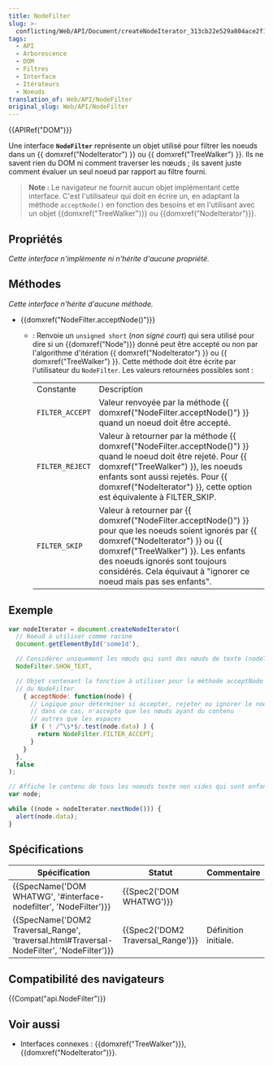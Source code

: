 ```yaml
---
title: NodeFilter
slug: >-
  conflicting/Web/API/Document/createNodeIterator_313cb22e529a804ace2f1dbb1e813ada
tags:
  - API
  - Arborescence
  - DOM
  - Filtres
  - Interface
  - Itérateurs
  - Noeuds
translation_of: Web/API/NodeFilter
original_slug: Web/API/NodeFilter
---
```

{{APIRef("DOM")}}

Une interface **`NodeFilter`** représente un objet utilisé pour filtrer les noeuds dans un {{ domxref("NodeIterator") }} ou {{ domxref("TreeWalker") }}. Ils ne savent rien du DOM ni comment traverser les nœuds ; ils savent juste comment évaluer un seul noeud par rapport au filtre fourni.

> **Note :** Le navigateur ne fournit aucun objet implémentant cette interface. C'est l'utilisateur qui doit en écrire un, en adaptant la méthode `acceptNode()` en fonction des besoins et en l'utilisant avec un objet {{domxref("TreeWalker")}} ou {{domxref("NodeIterator")}}.

## Propriétés

_Cette interface n'implémente ni n'hérite d'aucune propriété._

## Méthodes

_Cette interface n'hérite d'aucune méthode._

- {{domxref("NodeFilter.acceptNode()")}}

  - : Renvoie un `unsigned short` (_non signé court_) qui sera utilisé pour dire si un {{domxref("Node")}} donné peut être accepté ou non par l'algorithme d'itération {{ domxref("NodeIterator") }} ou {{ domxref("TreeWalker") }}. Cette méthode doit être écrite par l'utilisateur du `NodeFilter`. Les valeurs retournées possibles sont :

    <table class="standard-table">
      <tbody>
        <tr>
          <td class="header">Constante</td>
          <td class="header">Description</td>
        </tr>
        <tr>
          <td><code>FILTER_ACCEPT</code></td>
          <td>
            Valeur renvoyée par la méthode
            {{ domxref("NodeFilter.acceptNode()") }} quand un noeud doit
            être accepté.
          </td>
        </tr>
        <tr>
          <td><code>FILTER_REJECT</code></td>
          <td>
            Valeur à retourner par la méthode
            {{ domxref("NodeFilter.acceptNode()") }} quand le noeud doit
            être rejeté. Pour {{ domxref("TreeWalker") }}, les noeuds
            enfants sont aussi rejetés. Pour
            {{ domxref("NodeIterator") }}, cette option est équivalente à
            FILTER_SKIP.
          </td>
        </tr>
        <tr>
          <td><code>FILTER_SKIP</code></td>
          <td>
            Valeur à retourner par
            {{ domxref("NodeFilter.acceptNode()") }} pour que les noeuds
            soient ignorés par {{ domxref("NodeIterator") }} ou
            {{ domxref("TreeWalker") }}. Les enfants des noeuds ignorés
            sont toujours considérés. Cela équivaut à "ignorer ce noeud mais pas ses
            enfants".
          </td>
        </tr>
      </tbody>
    </table>

## Exemple

```js
var nodeIterator = document.createNodeIterator(
  // Noeud à utiliser comme racine
  document.getElementById('someId'),

  // Considérer uniquement les nœuds qui sont des nœuds de texte (nodeType 3)
  NodeFilter.SHOW_TEXT,

  // Objet contenant la fonction à utiliser pour la méthode acceptNode
  // du NodeFilter
    { acceptNode: function(node) {
      // Logique pour déterminer si accepter, rejeter ou ignorer le noeud
      // dans ce cas, n'accepte que les nœuds ayant du contenu
      // autres que les espaces
      if ( ! /^\s*$/.test(node.data) ) {
        return NodeFilter.FILTER_ACCEPT;
      }
    }
  },
  false
);

// Affiche le contenu de tous les noeuds texte non vides qui sont enfants de la racine
var node;

while ((node = nodeIterator.nextNode())) {
  alert(node.data);
}
```

## Spécifications

| Spécification                                                                                                            | Statut                                       | Commentaire          |
| ------------------------------------------------------------------------------------------------------------------------ | -------------------------------------------- | -------------------- |
| {{SpecName('DOM WHATWG', '#interface-nodefilter', 'NodeFilter')}}                                 | {{Spec2('DOM WHATWG')}}             |                      |
| {{SpecName('DOM2 Traversal_Range', 'traversal.html#Traversal-NodeFilter', 'NodeFilter')}} | {{Spec2('DOM2 Traversal_Range')}} | Définition initiale. |

## Compatibilité des navigateurs

{{Compat("api.NodeFilter")}}

## Voir aussi

- Interfaces connexes : {{domxref("TreeWalker")}}, {{domxref("NodeIterator")}}.
